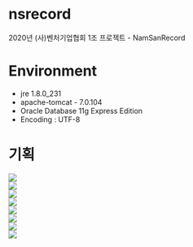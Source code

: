 # nsrecord
2020년 (사)벤처기업협회 1조 프로젝트 - NamSanRecord

# Environment
 - jre 1.8.0_231
 - apache-tomcat - 7.0.104
 - Oracle Database 11g Express Edition
 - Encoding : UTF-8

# 기획
<img src="https://user-images.githubusercontent.com/64110645/83994138-76b24200-a990-11ea-91e4-7f9d437df590.JPG"><Br>
<img src="https://user-images.githubusercontent.com/64110645/83994142-79ad3280-a990-11ea-93c7-1f7b8781f592.JPG"><Br>
<img src="https://user-images.githubusercontent.com/64110645/83994145-7c0f8c80-a990-11ea-844d-da66e64c75d5.JPG"><Br>
<img src="https://user-images.githubusercontent.com/64110645/83994149-7dd95000-a990-11ea-9eac-b98d5c315d15.JPG"><Br>
<img src="https://user-images.githubusercontent.com/64110645/83994154-816cd700-a990-11ea-8398-127bd70a5738.JPG"><Br>
<img src="https://user-images.githubusercontent.com/64110645/83994165-86ca2180-a990-11ea-974f-39e9e906ac13.JPG"><Br>
<img src="https://user-images.githubusercontent.com/64110645/83994176-95183d80-a990-11ea-992f-9e422cd289c6.JPG"><Br>
<img src="https://user-images.githubusercontent.com/64110645/83994186-9b0e1e80-a990-11ea-88f5-48690fcbb073.JPG"><Br>

